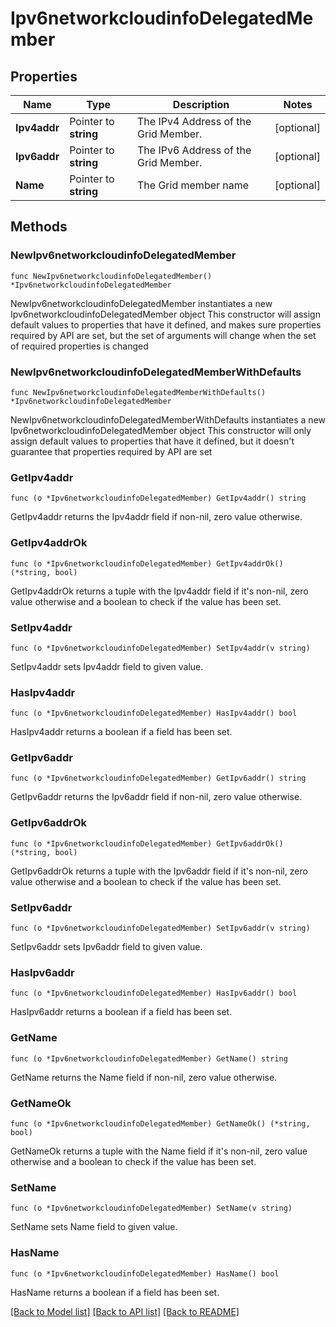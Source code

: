 # Ipv6networkcloudinfoDelegatedMember

## Properties

Name | Type | Description | Notes
------------ | ------------- | ------------- | -------------
**Ipv4addr** | Pointer to **string** | The IPv4 Address of the Grid Member. | [optional] 
**Ipv6addr** | Pointer to **string** | The IPv6 Address of the Grid Member. | [optional] 
**Name** | Pointer to **string** | The Grid member name | [optional] 

## Methods

### NewIpv6networkcloudinfoDelegatedMember

`func NewIpv6networkcloudinfoDelegatedMember() *Ipv6networkcloudinfoDelegatedMember`

NewIpv6networkcloudinfoDelegatedMember instantiates a new Ipv6networkcloudinfoDelegatedMember object
This constructor will assign default values to properties that have it defined,
and makes sure properties required by API are set, but the set of arguments
will change when the set of required properties is changed

### NewIpv6networkcloudinfoDelegatedMemberWithDefaults

`func NewIpv6networkcloudinfoDelegatedMemberWithDefaults() *Ipv6networkcloudinfoDelegatedMember`

NewIpv6networkcloudinfoDelegatedMemberWithDefaults instantiates a new Ipv6networkcloudinfoDelegatedMember object
This constructor will only assign default values to properties that have it defined,
but it doesn't guarantee that properties required by API are set

### GetIpv4addr

`func (o *Ipv6networkcloudinfoDelegatedMember) GetIpv4addr() string`

GetIpv4addr returns the Ipv4addr field if non-nil, zero value otherwise.

### GetIpv4addrOk

`func (o *Ipv6networkcloudinfoDelegatedMember) GetIpv4addrOk() (*string, bool)`

GetIpv4addrOk returns a tuple with the Ipv4addr field if it's non-nil, zero value otherwise
and a boolean to check if the value has been set.

### SetIpv4addr

`func (o *Ipv6networkcloudinfoDelegatedMember) SetIpv4addr(v string)`

SetIpv4addr sets Ipv4addr field to given value.

### HasIpv4addr

`func (o *Ipv6networkcloudinfoDelegatedMember) HasIpv4addr() bool`

HasIpv4addr returns a boolean if a field has been set.

### GetIpv6addr

`func (o *Ipv6networkcloudinfoDelegatedMember) GetIpv6addr() string`

GetIpv6addr returns the Ipv6addr field if non-nil, zero value otherwise.

### GetIpv6addrOk

`func (o *Ipv6networkcloudinfoDelegatedMember) GetIpv6addrOk() (*string, bool)`

GetIpv6addrOk returns a tuple with the Ipv6addr field if it's non-nil, zero value otherwise
and a boolean to check if the value has been set.

### SetIpv6addr

`func (o *Ipv6networkcloudinfoDelegatedMember) SetIpv6addr(v string)`

SetIpv6addr sets Ipv6addr field to given value.

### HasIpv6addr

`func (o *Ipv6networkcloudinfoDelegatedMember) HasIpv6addr() bool`

HasIpv6addr returns a boolean if a field has been set.

### GetName

`func (o *Ipv6networkcloudinfoDelegatedMember) GetName() string`

GetName returns the Name field if non-nil, zero value otherwise.

### GetNameOk

`func (o *Ipv6networkcloudinfoDelegatedMember) GetNameOk() (*string, bool)`

GetNameOk returns a tuple with the Name field if it's non-nil, zero value otherwise
and a boolean to check if the value has been set.

### SetName

`func (o *Ipv6networkcloudinfoDelegatedMember) SetName(v string)`

SetName sets Name field to given value.

### HasName

`func (o *Ipv6networkcloudinfoDelegatedMember) HasName() bool`

HasName returns a boolean if a field has been set.


[[Back to Model list]](../README.md#documentation-for-models) [[Back to API list]](../README.md#documentation-for-api-endpoints) [[Back to README]](../README.md)



